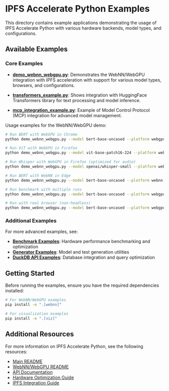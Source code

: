 # IPFS Accelerate Python Examples

This directory contains example applications demonstrating the usage of IPFS Accelerate Python with various hardware backends, model types, and configurations.

## Available Examples

### Core Examples

- **[demo_webnn_webgpu.py](demo_webnn_webgpu.py)**: Demonstrates the WebNN/WebGPU integration with IPFS acceleration with support for various model types, browsers, and configurations.

- **[transformers_example.py](transformers_example.py)**: Shows integration with HuggingFace Transformers library for text processing and model inference.

- **[mcp_integration_example.py](mcp_integration_example.py)**: Example of Model Control Protocol (MCP) integration for advanced model management.

Usage examples for the WebNN/WebGPU demo:
```bash
# Run BERT with WebGPU in Chrome
python demo_webnn_webgpu.py --model bert-base-uncased --platform webgpu --browser chrome

# Run ViT with WebGPU in Firefox
python demo_webnn_webgpu.py --model vit-base-patch16-224 --platform webgpu --browser firefox

# Run Whisper with WebGPU in Firefox (optimized for audio)
python demo_webnn_webgpu.py --model openai/whisper-small --platform webgpu --browser firefox

# Run BERT with WebNN in Edge
python demo_webnn_webgpu.py --model bert-base-uncased --platform webnn --browser edge --precision 16 --mixed-precision

# Run benchmark with multiple runs
python demo_webnn_webgpu.py --model bert-base-uncased --platform webgpu --runs 5 --save benchmark_results.json

# Run with real browser (non-headless)
python demo_webnn_webgpu.py --model bert-base-uncased --platform webgpu --browser chrome --real-browser
```

### Additional Examples

For more advanced examples, see:

- **[Benchmark Examples](../benchmarks/examples/)**: Hardware performance benchmarking and optimization
- **[Generator Examples](../generators/)**: Model and test generation utilities
- **[DuckDB API Examples](../duckdb_api/)**: Database integration and query optimization

## Getting Started

Before running the examples, ensure you have the required dependencies installed:

```bash
# For WebNN/WebGPU examples
pip install -e ".[webnn]"

# For visualization examples
pip install -e ".[viz]"
```

## Additional Resources

For more information on IPFS Accelerate Python, see the following resources:

- [Main README](../README.md)
- [WebNN/WebGPU README](../WEBNN_WEBGPU_README.md)
- [API Documentation](../docs/API.md)
- [Hardware Optimization Guide](../docs/HARDWARE.md)
- [IPFS Integration Guide](../docs/IPFS.md)